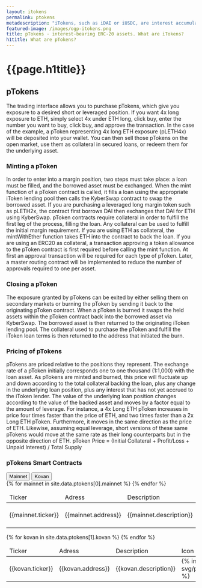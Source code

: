 ```yaml
---
layout: itokens
permalink: ptokens
metadescription: "iTokens, such as iDAI or iUSDC, are interest accumulating tokens that continuously go up in value as you hold them. They represent a share in a lending pool that grows in size as borrowers pay interest into them."
featured-image: /images/ogp-itokens.png
title: pTokens - interest-bearing ERC-20 assets. What are iTokens?
h1title: What are pTokens?
---
```

<div class="container container-md post-content">
    <h1 class="fw-800 fs-46 lh-120 color-black text-center mb-20 mt-70 mt-sm-30 fs-sm-32">{{page.h1title}}</h1>
    <h2>pTokens</h2>
    <p> The trading interface allows you to purchase pTokens, which give you exposure to a desired short or leveraged position. If you want 4x long exposure to ETH, simply select 4x under ETH long, click buy, enter the number you want to buy, click buy, and approve the transaction. In the case of the example, a pToken representing 4x long ETH exposure (pLETH4x) will be deposited into your wallet. You can then sell those pTokens on the open market, use them as collateral in secured loans, or redeem them for the underlying asset.</p>
    <h3>Minting a pToken</h3>
    <p> In order to enter into a margin position, two steps must take place: a loan must be filled, and the borrowed asset must be exchanged. When the mint function of a pToken contract is called, it fills a loan using the appropriate iToken lending pool then calls the KyberSwap contract to swap the borrowed asset. If you are purchasing a leveraged long margin token such as pLETH2x, the contract first borrows DAI then exchanges that DAI for ETH using KyberSwap. pToken contracts require collateral in order to fulfill the first leg of the process, filling the loan. Any collateral can be used to fulfill the initial margin requirement. If you are using ETH as collateral, the mintWithEther function takes ETH into the contract to back the loan. If you are using an ERC20 as collateral, a transaction approving a token allowance to the pToken contract is first required before calling the mint function. At first an approval transaction will be required for each type of pToken. Later, a master routing contract will be implemented to reduce the number of approvals required to one per asset.</p>
    <h3>Closing a pToken</h3>
    <p>The exposure granted by pTokens can be exited by either selling them on secondary markets or burning the pToken by sending it back to the originating pToken contract. When a pToken is burned it swaps the held assets within the pToken contract back into the borrowed asset via KyberSwap. The borrowed asset is then returned to the originating iToken lending pool. The collateral used to purchase the pToken and fulfill the iToken loan terms is then returned to the address that initiated the burn.</p>
    <h3>Pricing of pTokens</h3>
    <p>pTokens are priced relative to the positions they represent. The exchange rate of a pToken initially corresponds one to one thousand (1:1,000) with the loan asset. As pTokens are minted and burned, this price will fluctuate up and down according to the total collateral backing the loan, plus any change in the underlying loan position, plus any interest that has not yet accrued to the iToken lender. The value of the underlying loan position changes according to the value of the backed asset and moves by a factor equal to the amount of leverage. For instance, a 4x Long ETH pToken increases in price four times faster than the price of ETH, and two times faster than a 2x Long ETH pToken. Furthermore, it moves in the same direction as the price of ETH. Likewise, assuming equal leverage, short versions of these same pTokens would move at the same rate as their long counterparts but in the opposite direction of ETH. pToken Price = (Initial Collateral + Profit/Loss + Unpaid Interest) / Total Supply</p>
</div>


<div class="container container-xl">
    <h3 class="fs-24 fs-sm-20 fw-700 lh-160 lh-xs-150 mb-15 color-primary text-center mb-30">pTokens Smart Contracts</h3>
    <div class="buttons-tabs-ptokens">
        <button class="tablinks-ptokens active" data-ptokens="mainnet">Mainnet</button>
        <button class="tablinks-ptokens" data-ptokens="kovan">Kovan</button>
    </div>
    <div id="mainnet" class="tabcontent-ptokens active">
        <table class="table-ptokens">
            <thead>
                <tr>
                    <td class="thead-ticker">Ticker</td>
                    <td class="thead-address">Adress</td>
                    <td class="thead-description">Description</td>
                    <td class="thead-icon">Icon</td>
                </tr>
            </thead>
            <tbody>
                {% for mainnet in site.data.ptokens[0].mainnet %}
                    <tr>
                        <td class="ticker">{{mainnet.ticker}}</td>
                        <td class="address">{{mainnet.address}}</td>
                        <td class="description">{{mainnet.description}}</td>
                        <td class="icon">{% include svg/ptokens/{{mainnet.ticker}}.svg %}</td>
                    </tr>
                {% endfor %}
            </tbody>
        </table>
    </div>
    <div id="kovan" class="tabcontent-ptokens">
        <table class="table-ptokens">
            <thead>
                <tr>
                    <td class="thead-ticker">Ticker</td>
                    <td class="thead-address">Adress</td>
                    <td class="thead-description">Description</td>
                    <td class="thead-icon">Icon</td>
                </tr>
            </thead>
            <tbody>
                {% for kovan in site.data.ptokens[1].kovan %}
                    <tr>
                        <td class="ticker">{{kovan.ticker}}</td>
                        <td class="address">{{kovan.address}}</td>
                        <td class="description">{{kovan.description}}</td>
                        <td class="icon">{% include svg/ptokens/{{kovan.ticker}}.svg %}</td>
                    </tr>
                {% endfor %}
            </tbody>
        </table>
    </div>
</div>
